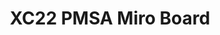 ---
title: XC22 PMSA Miro Board
redirect_to: https://miro.com/app/board/uXjVOEeOg1c=/?invite_link_id=401011233517
redirect_from: 
  - /XC22_PMSA_Miro
  - /xc22_pmsa_miro
---